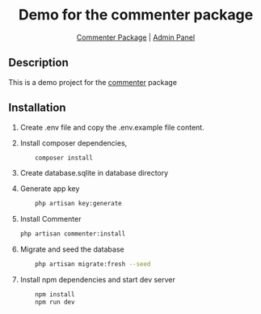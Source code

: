 
<div align="center"> 

# Demo for the commenter package

[Commenter Package](https://github.com/Lakshan-Madushanka/laravel-comments) |
[Admin Panel](https://github.com/Lakshan-Madushanka/laravel-comments-admin-panel)

</div>

## Description

This is a demo project for the [commenter](https://github.com/Lakshan-Madushanka/laravel-comments) package
## Installation

1. Create .env file and copy the .env.example file content.

2. Install composer dependencies,
    ```bash
        composer install
    ```
    
3. Create database.sqlite in database directory

4. Generate app key
    ```bash
        php artisan key:generate
    ```

5. Install Commenter
    ```bash
    php artisan commenter:install
    ```
6. Migrate and seed the database
    ```bash
        php artisan migrate:fresh --seed
    ```

5. Install npm dependencies and start dev server
    ```bash
        npm install
        npm run dev
    ```

